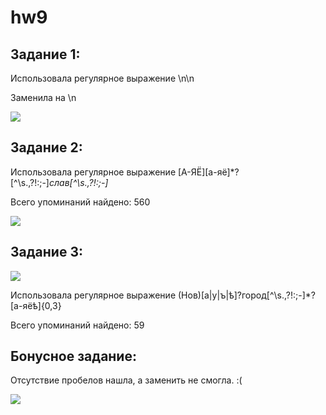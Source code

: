 # hw9

## Задание 1:

Использовала регулярное выражение \n\n

Заменила на \n

![](https://pp.userapi.com/c824202/v824202808/1460a9/ip_ua7wv1ao.jpg)

## Задание 2:

Использовала регулярное выражение [А-ЯЁ][а-яё]*?[^\s.,\?!:;-]*слав[^\s.,\?!:;-]*

Всего упоминаний найдено: 560

![](https://pp.userapi.com/c840322/v840322448/61d4b/oVsJZEj6O6k.jpg)

## Задание 3:

![](https://pp.userapi.com/c824202/v824202808/1460a1/gumtHIdqOfM.jpg)

Использовала регулярное выражение (Нов)[а|у|ъ|ѣ]?город[^\s.,\?!:;-]*?[а-яёѣ]{0,3}

Всего упоминаний найдено: 59

## Бонусное задание:

Отсутствие пробелов нашла, а заменить не смогла. :(

![](https://pp.userapi.com/c824202/v824202411/14f2d5/f3NGcHq9nLA.jpg)
